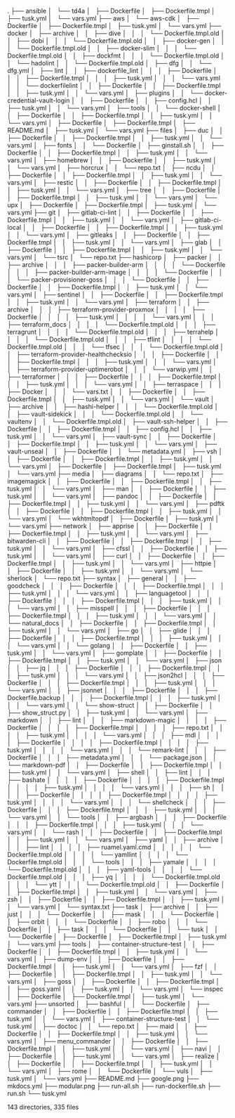 .
├── ansible
│   └── td4a
│   ├── Dockerfile
│   ├── Dockerfile.tmpl
│   ├── tusk.yml
│   └── vars.yml
├── aws
│   └── aws-cdk
│   ├── Dockerfile
│   ├── Dockerfile.tmpl
│   ├── tusk.yml
│   └── vars.yml
├── docker
│   ├── archive
│   │   ├── dive
│   │   │   └── Dockerfile.tmpl.old
│   │   ├── dobi
│   │   │   └── Dockerfile.tmpl.old
│   │   ├── docker-gen
│   │   │   └── Dockerfile.tmpl.old
│   │   ├── docker-slim
│   │   │   └── Dockerfile.tmpl.old
│   │   ├── dockfmt
│   │   │   └── Dockerfile.tmpl.old
│   │   └── hadolint
│   │   └── Dockerfile.tmpl.old
│   ├── dfg
│   │   └── dfg.yml
│   ├── lint
│   │   ├── dockerfile_lint
│   │   │   ├── Dockerfile
│   │   │   ├── Dockerfile.tmpl
│   │   │   ├── tusk.yml
│   │   │   └── vars.yml
│   │   └── dockerfilelint
│   │   ├── Dockerfile
│   │   ├── Dockerfile.tmpl
│   │   ├── tusk.yml
│   │   └── vars.yml
│   ├── plugins
│   │   └── docker-credential-vault-login
│   │   ├── Dockerfile
│   │   ├── config.hcl
│   │   ├── tusk.yml
│   │   └── vars.yml
│   ├── tools
│   │   └── docker-shell
│   │   ├── Dockerfile
│   │   ├── Dockerfile.tmpl
│   │   ├── tusk.yml
│   │   └── vars.yml
│   ├── Dockerfile
│   ├── Dockerfile.tmpl
│   ├── README.md
│   ├── tusk.yml
│   └── vars.yml
├── files
│   ├── duc
│   │   ├── Dockerfile
│   │   ├── Dockerfile.tmpl
│   │   ├── tusk.yml
│   │   └── vars.yml
│   ├── fonts
│   │   └── Dockerfile
│   ├── ginstall.sh
│   │   ├── Dockerfile
│   │   ├── Dockerfile.tmpl
│   │   ├── tusk.yml
│   │   └── vars.yml
│   ├── homebrew
│   │   ├── Dockerfile
│   │   ├── tusk.yml
│   │   └── vars.yml
│   ├── horcrux
│   │   └── repo.txt
│   ├── ncdu
│   │   ├── Dockerfile
│   │   ├── Dockerfile.tmpl
│   │   ├── tusk.yml
│   │   └── vars.yml
│   ├── restic
│   │   ├── Dockerfile
│   │   ├── Dockerfile.tmpl
│   │   ├── tusk.yml
│   │   └── vars.yml
│   ├── tree
│   │   ├── Dockerfile
│   │   ├── Dockerfile.tmpl
│   │   ├── tusk.yml
│   │   └── vars.yml
│   └── upx
│   ├── Dockerfile
│   ├── Dockerfile.tmpl
│   ├── tusk.yml
│   └── vars.yml
├── git
│   ├── gitlab-ci-lint
│   │   ├── Dockerfile
│   │   ├── Dockerfile.tmpl
│   │   ├── tusk.yml
│   │   └── vars.yml
│   ├── gitlab-ci-local
│   │   ├── Dockerfile
│   │   ├── Dockerfile.tmpl
│   │   ├── tusk.yml
│   │   └── vars.yml
│   ├── gitleaks
│   │   ├── Dockerfile
│   │   ├── Dockerfile.tmpl
│   │   ├── tusk.yml
│   │   └── vars.yml
│   ├── glab
│   │   ├── Dockerfile
│   │   ├── Dockerfile.tmpl
│   │   ├── tusk.yml
│   │   └── vars.yml
│   └── tsrc
│   └── repo.txt
├── hashicorp
│   ├── packer
│   │   ├── archive
│   │   │   ├── packer-builder-arm
│   │   │   │   └── Dockerfile
│   │   │   ├── packer-builder-arm-image
│   │   │   │   └── Dockerfile
│   │   │   └── packer-provisioner-goss
│   │   │   └── Dockerfile
│   │   ├── Dockerfile
│   │   ├── Dockerfile.tmpl
│   │   ├── tusk.yml
│   │   └── vars.yml
│   ├── sentinel
│   │   ├── Dockerfile
│   │   ├── Dockerfile.tmpl
│   │   ├── tusk.yml
│   │   └── vars.yml
│   ├── terraform
│   │   ├── archive
│   │   │   ├── terraform-provider-proxmox
│   │   │   │   ├── Dockerfile
│   │   │   │   ├── tusk.yml
│   │   │   │   └── vars.yml
│   │   │   ├── terraform_docs
│   │   │   │   └── Dockerfile.tmpl.old
│   │   │   ├── terragrunt
│   │   │   │   └── Dockerfile.tmpl.old
│   │   │   ├── terrahelp
│   │   │   │   └── Dockerfile.tmpl.old
│   │   │   ├── tflint
│   │   │   │   └── Dockerfile.tmpl.old
│   │   │   └── tfsec
│   │   │   └── Dockerfile.tmpl.old
│   │   ├── terraform-provider-healthchecksio
│   │   │   ├── Dockerfile
│   │   │   ├── Dockerfile.tmpl
│   │   │   ├── tusk.yml
│   │   │   └── vars.yml
│   │   ├── terraform-provider-uptimerobot
│   │   │   └── varwip.yml
│   │   ├── terraformer
│   │   │   ├── Dockerfile
│   │   │   ├── Dockerfile.tmpl
│   │   │   ├── tusk.yml
│   │   │   └── vars.yml
│   │   ├── terraspace
│   │   │   ├── Docker
│   │   │   └── vars.txt
│   │   ├── Dockerfile
│   │   ├── Dockerfile.tmpl
│   │   ├── tusk.yml
│   │   └── vars.yml
│   └── vault
│   ├── archive
│   │   ├── hashi-helper
│   │   │   └── Dockerfile.tmpl.old
│   │   ├── vault-sidekick
│   │   │   └── Dockerfile.tmpl.old
│   │   └── vaultenv
│   │   └── Dockerfile.tmpl.old
│   ├── vault-ssh-helper
│   │   ├── Dockerfile
│   │   ├── Dockerfile.tmpl
│   │   ├── config.hcl
│   │   ├── tusk.yml
│   │   └── vars.yml
│   ├── vault-sync
│   │   ├── Dockerfile
│   │   ├── Dockerfile.tmpl
│   │   ├── tusk.yml
│   │   └── vars.yml
│   ├── vault-unseal
│   │   ├── Dockerfile
│   │   └── metadata.yml
│   ├── vsh
│   │   ├── Dockerfile
│   │   ├── Dockerfile.tmpl
│   │   ├── tusk.yml
│   │   └── vars.yml
│   ├── Dockerfile
│   ├── Dockerfile.tmpl
│   ├── tusk.yml
│   └── vars.yml
├── media
│   ├── diagrams
│   │   └── repo.txt
│   ├── imagemagick
│   │   ├── Dockerfile
│   │   ├── Dockerfile.tmpl
│   │   ├── tusk.yml
│   │   └── vars.yml
│   ├── man
│   │   ├── Dockerfile
│   │   ├── tusk.yml
│   │   └── vars.yml
│   ├── pandoc
│   │   ├── Dockerfile
│   │   ├── Dockerfile.tmpl
│   │   ├── tusk.yml
│   │   └── vars.yml
│   ├── pdftk
│   │   ├── Dockerfile
│   │   ├── Dockerfile.tmpl
│   │   ├── tusk.yml
│   │   └── vars.yml
│   └── wkhtmltopdf
│   ├── Dockerfile
│   ├── tusk.yml
│   └── vars.yml
├── network
│   ├── apprise
│   │   ├── Dockerfile
│   │   ├── Dockerfile.tmpl
│   │   ├── tusk.yml
│   │   └── vars.yml
│   ├── bitwarden-cli
│   │   ├── Dockerfile
│   │   ├── Dockerfile.tmpl
│   │   ├── tusk.yml
│   │   └── vars.yml
│   ├── cfssl
│   │   ├── Dockerfile
│   │   ├── tusk.yml
│   │   └── vars.yml
│   ├── curl
│   │   ├── Dockerfile
│   │   ├── Dockerfile.tmpl
│   │   ├── tusk.yml
│   │   └── vars.yml
│   ├── httpie
│   │   ├── Dockerfile
│   │   ├── tusk.yml
│   │   └── vars.yml
│   └── sherlock
│   └── repo.txt
├── syntax
│   ├── general
│   │   ├── goodcheck
│   │   │   ├── Dockerfile
│   │   │   ├── Dockerfile.tmpl
│   │   │   ├── tusk.yml
│   │   │   └── vars.yml
│   │   ├── languagetool
│   │   │   ├── Dockerfile
│   │   │   ├── Dockerfile.tmpl
│   │   │   ├── tusk.yml
│   │   │   └── vars.yml
│   │   ├── misspell
│   │   │   ├── Dockerfile
│   │   │   ├── Dockerfile.tmpl
│   │   │   ├── tusk.yml
│   │   │   └── vars.yml
│   │   └── natural_docs
│   │   ├── Dockerfile
│   │   ├── Dockerfile.tmpl
│   │   ├── tusk.yml
│   │   └── vars.yml
│   ├── go
│   │   ├── glide
│   │   │   ├── Dockerfile
│   │   │   ├── Dockerfile.tmpl
│   │   │   ├── tusk.yml
│   │   │   └── vars.yml
│   │   └── golang
│   │   ├── Dockerfile
│   │   ├── tusk.yml
│   │   └── vars.yml
│   ├── gomplate
│   │   ├── Dockerfile
│   │   ├── Dockerfile.tmpl
│   │   ├── tusk.yml
│   │   └── vars.yml
│   ├── json
│   │   ├── jq
│   │   │   ├── Dockerfile
│   │   │   ├── Dockerfile.tmpl
│   │   │   ├── tusk.yml
│   │   │   └── vars.yml
│   │   ├── json2hcl
│   │   │   ├── Dockerfile
│   │   │   ├── Dockerfile.tmpl
│   │   │   ├── tusk.yml
│   │   │   └── vars.yml
│   │   ├── jsonnet
│   │   │   ├── Dockerfile
│   │   │   ├── Dockerfile.backup
│   │   │   ├── Dockerfile.tmpl
│   │   │   ├── tusk.yml
│   │   │   └── vars.yml
│   │   └── show-struct
│   │   ├── Dockerfile
│   │   ├── show_struct.py
│   │   ├── tusk.yml
│   │   └── vars.yml
│   ├── markdown
│   │   ├── lint
│   │   │   ├── markdown-magic
│   │   │   │   ├── Dockerfile
│   │   │   │   ├── Dockerfile.tmpl
│   │   │   │   ├── repo.txt
│   │   │   │   ├── tusk.yml
│   │   │   │   └── vars.yml
│   │   │   ├── mdl
│   │   │   │   ├── Dockerfile
│   │   │   │   ├── Dockerfile.tmpl
│   │   │   │   ├── tusk.yml
│   │   │   │   └── vars.yml
│   │   │   └── remark-lint
│   │   │   ├── Dockerfile
│   │   │   ├── metadata.yml
│   │   │   └── package.json
│   │   └── markdown-pdf
│   │   ├── Dockerfile
│   │   ├── Dockerfile.tmpl
│   │   ├── tusk.yml
│   │   └── vars.yml
│   ├── shell
│   │   ├── lint
│   │   │   ├── bashate
│   │   │   │   ├── Dockerfile
│   │   │   │   ├── Dockerfile.tmpl
│   │   │   │   ├── tusk.yml
│   │   │   │   └── vars.yml
│   │   │   ├── sh
│   │   │   │   ├── Dockerfile
│   │   │   │   ├── Dockerfile.tmpl
│   │   │   │   ├── tusk.yml
│   │   │   │   └── vars.yml
│   │   │   └── shellcheck
│   │   │   ├── Dockerfile
│   │   │   ├── Dockerfile.tmpl
│   │   │   ├── tusk.yml
│   │   │   └── vars.yml
│   │   └── tools
│   │   ├── argbash
│   │   │   ├── Dockerfile
│   │   │   ├── Dockerfile.tmpl
│   │   │   ├── tusk.yml
│   │   │   └── vars.yml
│   │   └── rash
│   │   ├── Dockerfile
│   │   ├── Dockerfile.tmpl
│   │   ├── tusk.yml
│   │   └── vars.yml
│   ├── yaml
│   │   ├── archive
│   │   │   ├── lint
│   │   │   │   ├── ruamel.yaml.cmd
│   │   │   │   │   └── Dockerfile.tmpl.old
│   │   │   │   └── yamllint
│   │   │   │   └── Dockerfile.tmpl.old
│   │   │   └── tools
│   │   │   ├── yamale
│   │   │   │   └── Dockerfile.tmpl.old
│   │   │   ├── yaml-tools
│   │   │   │   └── Dockerfile.tmpl.old
│   │   │   ├── yq
│   │   │   │   └── Dockerfile.tmpl.old
│   │   │   └── ytt
│   │   │   └── Dockerfile.tmpl.old
│   │   ├── Dockerfile
│   │   ├── Dockerfile.tmpl
│   │   ├── tusk.yml
│   │   └── vars.yml
│   ├── zsh
│   │   ├── Dockerfile
│   │   ├── Dockerfile.tmpl
│   │   ├── tusk.yml
│   │   └── vars.yml
│   └── syntax.txt
├── task
│   ├── archive
│   │   ├── just
│   │   │   └── Dockerfile
│   │   ├── mask
│   │   │   └── Dockerfile
│   │   ├── orbit
│   │   │   └── Dockerfile
│   │   ├── robo
│   │   │   └── Dockerfile
│   │   ├── task
│   │   │   └── Dockerfile
│   │   └── tusk
│   │   └── Dockerfile
│   ├── Dockerfile
│   ├── Dockerfile.tmpl
│   ├── tusk.yml
│   └── vars.yml
├── tools
│   ├── container-structure-test
│   │   ├── Dockerfile
│   │   ├── Dockerfile.tmpl
│   │   ├── tusk.yml
│   │   └── vars.yml
│   ├── dump-env
│   │   ├── Dockerfile
│   │   ├── Dockerfile.tmpl
│   │   ├── tusk.yml
│   │   └── vars.yml
│   ├── fzf
│   │   ├── Dockerfile
│   │   ├── Dockerfile.tmpl
│   │   ├── tusk.yml
│   │   └── vars.yml
│   ├── goss
│   │   ├── Dockerfile
│   │   ├── Dockerfile.tmpl
│   │   ├── goss.yaml
│   │   ├── tusk.yml
│   │   └── vars.yml
│   └── inspec
│   ├── Dockerfile
│   ├── Dockerfile.tmpl
│   ├── tusk.yml
│   └── vars.yml
├── unsorted
│   ├── bashful
│   │   └── Dockerfile
│   ├── commander
│   │   ├── Dockerfile
│   │   ├── Dockerfile.tmpl
│   │   ├── tusk.yml
│   │   └── vars.yml
│   ├── container-structure-test
│   │   └── tusk.yml
│   ├── doctoc
│   │   └── repo.txt
│   ├── maid
│   │   ├── Dockerfile
│   │   ├── Dockerfile.tmpl
│   │   ├── tusk.yml
│   │   └── vars.yml
│   ├── menu_commander
│   │   ├── Dockerfile
│   │   ├── Dockerfile.tmpl
│   │   ├── tusk.yml
│   │   └── vars.yml
│   ├── navi
│   │   ├── Dockerfile
│   │   ├── tusk.yml
│   │   └── vars.yml
│   ├── realize
│   │   ├── Dockerfile
│   │   ├── Dockerfile.tmpl
│   │   ├── tusk.yml
│   │   └── vars.yml
│   ├── rome
│   │   └── Dockerfile
│   └── vuls
│   ├── tusk.yml
│   └── vars.yml
├── README.md
├── google.png
├── mkdocs.yml
├── modular.png
├── run-all.sh
├── run-dockerfile.sh
├── run.sh
└── tusk.yml

143 directories, 335 files
